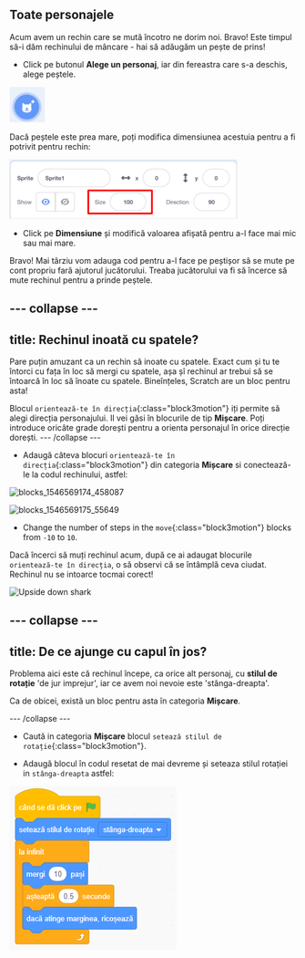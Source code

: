 ## Toate personajele

Acum avem un rechin care se mută încotro ne dorim noi. Bravo! Este timpul să-i dăm rechinului de mâncare - hai să adăugăm un pește de prins!

+ Click pe butonul **Alege un personaj**, iar din fereastra care s-a deschis, alege peștele.

![The New sprite button](images/spritesNewFromLibrary.png)

Dacă peștele este prea mare, poți modifica dimensiunea acestuia pentru a fi potrivit pentru rechin:

![Sprite size control](images/sprites2.png)

+ Click pe **Dimensiune** și modifică valoarea afișată pentru a-l face mai mic sau mai mare.

Bravo! Mai târziu vom adauga cod pentru a-l face pe peștișor sâ se mute pe cont propriu fară ajutorul jucătorului. Treaba jucătorului va fi să încerce să mute rechinul pentru a prinde peștele.

--- collapse ---
---
title: Rechinul inoată cu spatele?
---

Pare puțin amuzant ca un rechin să inoate cu spatele. Exact cum și tu te întorci cu fața în loc să mergi cu spatele, așa șî rechinul ar trebui să se întoarcă în loc să înoate cu spatele. Bineînțeles, Scratch are un bloc pentru asta!

Blocul `orientează-te în direcția`{:class="block3motion"} iți permite să alegi direcția personajului. Il vei găsi în blocurile de tip **Mișcare**. 
Poți introduce oricâte grade dorești pentru a orienta personajul în orice direcție dorești.
--- /collapse ---

+ Adaugă câteva blocuri `orientează-te în direcția`{:class="block3motion"} din categoria **Mișcare** si conectează-le la codul rechinului, astfel: 

![blocks_1546569174_458087](images/blocks_1546569174_458087.png)

![blocks_1546569175_55649](images/blocks_1546569175_55649.png)

+ Change the number of steps in the `move`{:class="block3motion"} blocks from `-10` to `10`.

Dacă încerci să muți rechinul acum, după ce ai adaugat blocurile `orientează-te în direcția`, o să observi că se întâmplă ceva ciudat. Rechinul nu se intoarce tocmai corect!

![Upside down shark](images/spritesUpsideDown.png)

--- collapse ---
---
title: De ce ajunge cu capul în jos?
---

Problema aici este că rechinul începe, ca orice alt personaj, cu **stilul de rotație** 'de jur imprejur', iar ce avem noi nevoie este 'stânga-dreapta'.

Ca de obicei, există un bloc pentru asta în categoria **Mișcare**. 

--- /collapse ---

+ Caută in categoria **Mișcare** blocul `setează stilul de rotație`{:class="block3motion"}.

+ Adaugă blocul în codul resetat de mai devreme și seteaza stilul rotației in `stânga-dreapta` astfel: 

![blocks_1546569176_649717](images/blocks_1546569176_649717.png)
